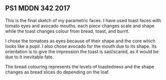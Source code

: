 ## PS1 MDDN 342 2017

This is the final sketch of my parametric faces. I have used toast faces with tomato eyes and avocado mouths. each piece changes scale and shape while the toast changes colour from bread, toast, and burnt.

I chose the tomatoes as eyes because of their shape and the core which looks like a pupil. I also chose avocado for the mouth due to its shape. Its orientation is to give the impression the toast is sad/scared, as it would be due to it inevitable fate.

The bread colouring represents the levels of toastedness and the shape changes as bread slices do depending on the loaf.

